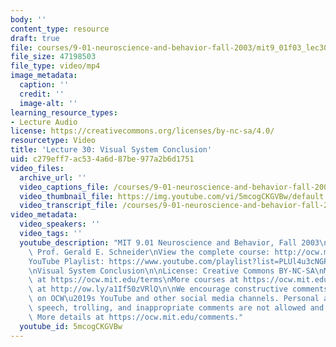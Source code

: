 ```yaml
---
body: ''
content_type: resource
draft: true
file: courses/9-01-neuroscience-and-behavior-fall-2003/mit9_01f03_lec30_360p_16_9.mp4
file_size: 47198503
file_type: video/mp4
image_metadata:
  caption: ''
  credit: ''
  image-alt: ''
learning_resource_types:
- Lecture Audio
license: https://creativecommons.org/licenses/by-nc-sa/4.0/
resourcetype: Video
title: 'Lecture 30: Visual System Conclusion'
uid: c279eff7-ac53-4a6d-87be-977a2b6d1751
video_files:
  archive_url: ''
  video_captions_file: /courses/9-01-neuroscience-and-behavior-fall-2003/1ALNi3PIqTNzp46ElWZTKqjZaPkHGMAwB_transcript.webvtt
  video_thumbnail_file: https://img.youtube.com/vi/5mcogCKGVBw/default.jpg
  video_transcript_file: /courses/9-01-neuroscience-and-behavior-fall-2003/1ALNi3PIqTNzp46ElWZTKqjZaPkHGMAwB_transcript.pdf
video_metadata:
  video_speakers: ''
  video_tags: ''
  youtube_description: "MIT 9.01 Neuroscience and Behavior, Fall 2003\nInstructor:\
    \ Prof. Gerald E. Schneider\nView the complete course: http://ocw.mit.edu/courses/brain-and-cognitive-sciences/9-01-neuroscience-and-behavior-fall-2003\n\
    YouTube Playlist: https://www.youtube.com/playlist?list=PLUl4u3cNGP63U7FmbKD9KClb-94dyPJim\n\
    \nVisual System Conclusion\n\nLicense: Creative Commons BY-NC-SA\nMore information\
    \ at https://ocw.mit.edu/terms\nMore courses at https://ocw.mit.edu\nSupport OCW\
    \ at http://ow.ly/a1If50zVRlQ\n\nWe encourage constructive comments and discussion\
    \ on OCW\u2019s YouTube and other social media channels. Personal attacks, hate\
    \ speech, trolling, and inappropriate comments are not allowed and may be removed.\
    \ More details at https://ocw.mit.edu/comments."
  youtube_id: 5mcogCKGVBw
---
```

